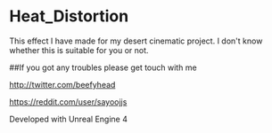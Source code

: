 # Heat_Distortion

This effect I have made for my desert cinematic project. I don't know whether this is suitable for you or not. 

##If you got any troubles please get touch with me

http://twitter.com/beefyhead

https://reddit.com/user/sayoojjs

Developed with Unreal Engine 4
